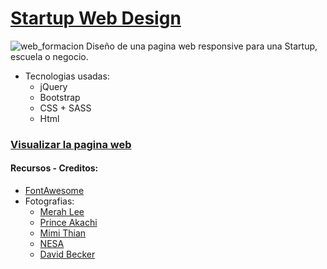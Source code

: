 # [Startup Web Design](https://andrea-code.github.io/responsive-web-template-Startup/)

![web_formacion](https://user-images.githubusercontent.com/37070594/47862266-0a0ab500-ddf5-11e8-8f51-9dbe9e0e6c75.gif)
Diseño de una pagina web responsive para una Startup, escuela o negocio.
- Tecnologias usadas: 
  - jQuery
  - Bootstrap
  - CSS + SASS
  - Html

### [Visualizar la pagina web](https://andrea-code.github.io/responsive-web-template-Startup/)

#### Recursos - Creditos:
- [FontAwesome](https://fontawesome.com/cheatsheet?from=io)
- Fotografias:
  - [Merah Lee](https://unsplash.com/@merahlee)
  - [Prince Akachi](https://unsplash.com/@princearkman)
  - [Mimi Thian](https://unsplash.com/@mimithian)
  - [NESA](https://unsplash.com/@nesabymakers)
  - [David Becker](https://unsplash.com/@beckerworks)
